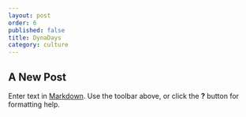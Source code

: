 ```yaml
---
layout: post
order: 6
published: false
title: DynaDays
category: culture
---
```

## A New Post

Enter text in [Markdown](http://daringfireball.net/projects/markdown/). Use the toolbar above, or click the **?** button for formatting help.
